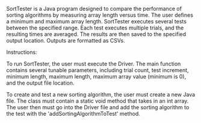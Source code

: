 SortTester is a Java program designed to compare the performance of sorting algorithms by measuring array length versus time. The user defines a minimum and maximum array length. SortTester executes several tests between the specified range. Each test executes multiple trials, and the resulting times are averaged. The results are then saved to the specified output location. Outputs are formatted as CSVs.

Instructions:

To run SortTester, the user must execute the Driver. The main function contains several tunable parameters, including trial count, test increment, minimum length, maximum length, maximum array value (minimum is 0), and the output file location.

To create and test a new sorting algorithm, the user must create a new Java file. The class must contain a static void method that takes in an int array. The user then must go into the Driver file and add the sorting algorithm to the test with the 'addSortingAlgorithmToTest' method.